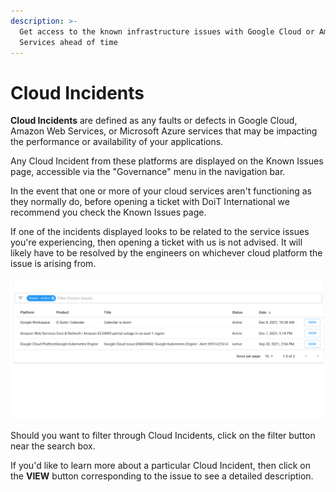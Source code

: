 ```yaml
---
description: >-
  Get access to the known infrastructure issues with Google Cloud or Amazon Web
  Services ahead of time
---
```


# Cloud Incidents

**Cloud Incidents** are defined as any faults or defects in Google Cloud, Amazon Web Services, or Microsoft Azure services that may be impacting the performance or availability of your applications.

Any Cloud Incident from these platforms are displayed on the Known Issues page, accessible via the "Governance" menu in the navigation bar.

In the event that one or more of your cloud services aren't functioning as they normally do, before opening a ticket with DoiT International we recommend you check the Known Issues page.

If one of the incidents displayed looks to be related to the service issues you're experiencing, then opening a ticket with us is not advised. It will likely have to be resolved by the engineers on whichever cloud platform the issue is arising from.

![A screenshot showing a list of known issues](../.gitbook/assets/known-issues-1.png)

Should you want to filter through Cloud Incidents, click on the filter button near the search box.

If you'd like to learn more about a particular Cloud Incident, then click on the **VIEW** button corresponding to the issue to see a detailed description.
